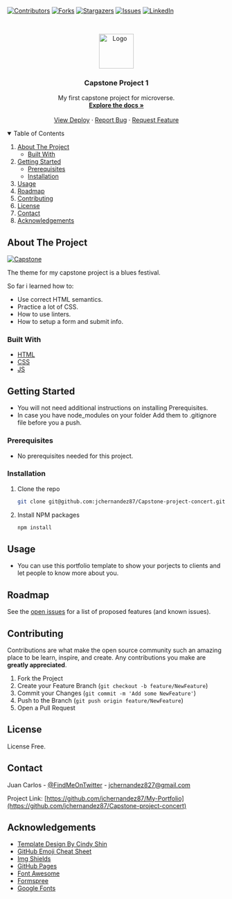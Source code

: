 [![Contributors][contributors-shield]][contributors-url]
[![Forks][forks-shield]][forks-url]
[![Stargazers][stars-shield]][stars-url]
[![Issues][issues-shield]][issues-url]
[![LinkedIn][linkedin-shield]][linkedin-url]



<!-- PROJECT LOGO -->
<br />
<p align="center">
  <a href="https://github.com/jchernandez87/My-Portfolio">
    <img src="https://user-images.githubusercontent.com/44485810/121365647-71b70400-c8fe-11eb-8ca7-b8295f16c12a.png" alt="Logo" width="80" height="80">
  </a>

  <h3 align="center">Capstone Project 1</h3>

  <p align="center">
    My first capstone project for microverse.
    <br />
    <a href="https://github.com/jchernandez87Capstone-project-concert"><strong>Explore the docs »</strong></a>
    <br />
    <br />
    <a href="https://jchernandez87.github.io/Capstone-project-concert/">View Deploy</a>
    ·
    <a href="https://github.com/jchernandez87/Capstone-project-concert/issues">Report Bug</a>
    ·
    <a href="https://github.com/jchernandez87/Capstone-project-concert/issues">Request Feature</a>
  </p>
</p>



<!-- TABLE OF CONTENTS -->
<details open="open">
  <summary>Table of Contents</summary>
  <ol>
    <li>
      <a href="#about-the-project">About The Project</a>
      <ul>
        <li><a href="#built-with">Built With</a></li>
      </ul>
    </li>
    <li>
      <a href="#getting-started">Getting Started</a>
      <ul>
        <li><a href="#prerequisites">Prerequisites</a></li>
        <li><a href="#installation">Installation</a></li>
      </ul>
    </li>
    <li><a href="#usage">Usage</a></li>
    <li><a href="#roadmap">Roadmap</a></li>
    <li><a href="#contributing">Contributing</a></li>
    <li><a href="#license">License</a></li>
    <li><a href="#contact">Contact</a></li>
    <li><a href="#acknowledgements">Acknowledgements</a></li>
  </ol>
</details>



<!-- ABOUT THE PROJECT -->
## About The Project

[![Capstone][product-screenshot]](https://example.com)

The theme for my capstone project is a blues festival.

So far i learned how to:
* Use correct HTML semantics.
* Practice a lot of CSS.
* How to use linters.
* How to setup a form and submit info.

### Built With

* [HTML](https://www.w3schools.com/html/)
* [CSS](https://www.w3schools.com/css/)
* [JS](https://www.javascript.com/)


<!-- GETTING STARTED -->
## Getting Started

* You will not need additional instructions on installing Prerequisites.
* In case you have node_modules on your folder Add them to .gitignore file before you a push.

### Prerequisites

* No prerequisites needed for this project.
 <!--
This is an example of how to list things you need to use the software and how to install them.
* npm
  ```sh
  npm install npm@latest -g
  ```
-->

### Installation
<!-- 1. Get a free API Key at [https://example.com](https://example.com) -->
1. Clone the repo
   ```sh
   git clone git@github.com:jchernandez87/Capstone-project-concert.git
   ```
2. Install NPM packages
   ```sh
   npm install
   ```
<!-- 4. Enter your API in `config.js`
   ```JS
   const API_KEY = 'ENTER YOUR API';
   ```
-->

<!-- USAGE EXAMPLES -->
## Usage

* You can use this portfolio template to show your porjects to clients and let people to know more about you.

<!-- _For more examples, please refer to the [Documentation](https://example.com)_ -->


<!-- ROADMAP -->
## Roadmap

See the [open issues](https://github.com/jchernandez87/Capstone-project-concert/issues) for a list of proposed features (and known issues).



<!-- CONTRIBUTING -->
## Contributing

Contributions are what make the open source community such an amazing place to be learn, inspire, and create. Any contributions you make are **greatly appreciated**.

1. Fork the Project
2. Create your Feature Branch (`git checkout -b feature/NewFeature`)
3. Commit your Changes (`git commit -m 'Add some NewFeature'`)
4. Push to the Branch (`git push origin feature/NewFeature`)
5. Open a Pull Request


<!-- LICENSE -->
## License

License Free.
<!-- Distributed under the MIT License. See `LICENSE` for more information. -->



<!-- CONTACT -->
## Contact

Juan Carlos - [@FindMeOnTwitter](https://twitter.com/Juancar70771241) - jchernandez827@gmail.com

Project Link: [https://github.com/jchernandez87/My-Portfolio](https://github.com/jchernandez87/Capstone-project-concert)



<!-- ACKNOWLEDGEMENTS -->
## Acknowledgements
* [Template Design By Cindy Shin](https://www.behance.net/adagio07)
* [GitHub Emoji Cheat Sheet](https://www.webpagefx.com/tools/emoji-cheat-sheet)
* [Img Shields](https://shields.io)
* [GitHub Pages](https://pages.github.com)
* [Font Awesome](https://fontawesome.com)
* [Formspree](https://formspree.io/register)
* [Google Fonts](https://fonts.google.com/)


<!-- MARKDOWN LINKS & IMAGES -->
<!-- https://www.markdownguide.org/basic-syntax/#reference-style-links -->
[contributors-shield]: https://img.shields.io/github/contributors/jchernandez87/Capstone-project-concert?style=for-the-badge
[contributors-url]: https://github.com/jchernandez87/Capstone-project-concert/graphs/contributors
[forks-shield]: https://img.shields.io/github/forks/jchernandez87/Capstone-project-concert?style=for-the-badge
[forks-url]: https://github.com/jchernandez87/Capstone-project-concert/network/members
[stars-shield]: https://img.shields.io/github/stars/jchernandez87/Capstone-project-concert?style=for-the-badge
[stars-url]: https://github.com/jchernandez87/Capstone-project-concert/stargazers
[issues-shield]: https://img.shields.io/github/issues/jchernandez87/Capstone-project-concert?style=for-the-badge
[issues-url]: https://github.com/jchernandez87/Capstone-project-concert/issues
[linkedin-shield]: https://img.shields.io/badge/-LinkedIn-black.svg?style=for-the-badge&logo=linkedin&colorB=555
[linkedin-url]: https://www.linkedin.com/in/juan-carlos-hernandez-200a05175
[product-screenshot]: https://user-images.githubusercontent.com/44485810/124050039-51e79d00-d9df-11eb-80eb-bddb510c5171.png

